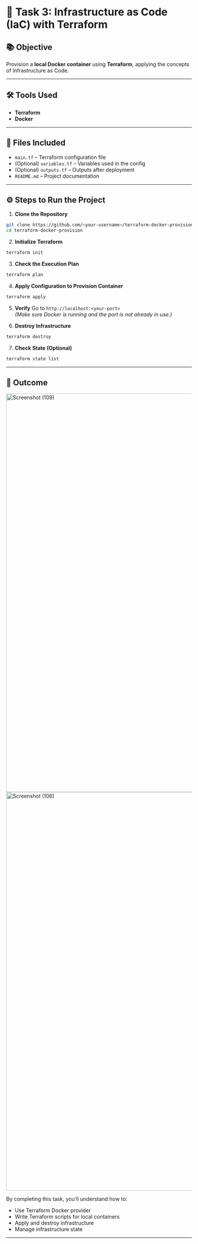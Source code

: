 # 🚀 Task 3: Infrastructure as Code (IaC) with Terraform

## 📚 Objective
Provision a **local Docker container** using **Terraform**, applying the concepts of Infrastructure as Code.

---

## 🛠 Tools Used
- **Terraform**
- **Docker**

---

## 📂 Files Included

- `main.tf` – Terraform configuration file
- (Optional) `variables.tf` – Variables used in the config
- (Optional) `outputs.tf` – Outputs after deployment
- `README.md` – Project documentation

---

## ⚙️ Steps to Run the Project

1. **Clone the Repository**
```bash
git clone https://github.com/<your-username>/terraform-docker-provision.git
cd terraform-docker-provision
```

2. **Initialize Terraform**
```bash
terraform init
```

3. **Check the Execution Plan**
```bash
terraform plan
```

4. **Apply Configuration to Provision Container**
```bash
terraform apply
```

5. **Verify**
Go to `http://localhost:<your-port>`  
*(Make sure Docker is running and the port is not already in use.)*

6. **Destroy Infrastructure**
```bash
terraform destroy
```

7. **Check State (Optional)**
```bash
terraform state list
```

---

## 🎯 Outcome

<img width="1920" height="1080" alt="Screenshot (109)" src="https://github.com/user-attachments/assets/9189dfad-d5bf-45ea-afa5-cee5ca6fcf1f" />


<img width="1920" height="1080" alt="Screenshot (106)" src="https://github.com/user-attachments/assets/bc9a17fe-e572-4c16-999d-e54c286cf96f" />


By completing this task, you'll understand how to:
- Use Terraform Docker provider
- Write Terraform scripts for local containers
- Apply and destroy infrastructure
- Manage infrastructure state

---
